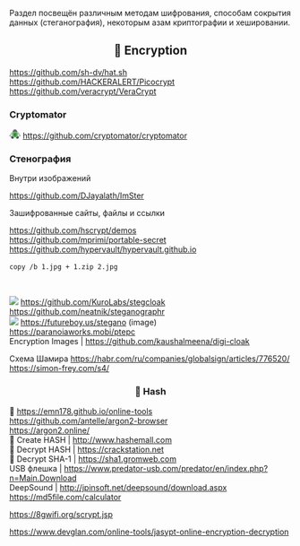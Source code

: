Раздел посвещён различным методам шифрования, способам сокрытия данных (стеганография), некоторым азам криптографии и хешировании.

<h2 align="center">🔑 Encryption</h2>

https://github.com/sh-dv/hat.sh
<br>
https://github.com/HACKERALERT/Picocrypt
<br>
https://github.com/veracrypt/VeraCrypt

### Cryptomator
<img width=20px src="https://raw.githubusercontent.com/awesome-icons/icons/main/Cryptomator.png"></img> https://github.com/cryptomator/cryptomator

### Стенография

Внутри изображений

https://github.com/DJayalath/ImSter

Зашифрованные сайты, файлы и ссылки

https://github.com/hscrypt/demos
<br>
https://github.com/mprimi/portable-secret
<br>
https://github.com/hypervault/hypervault.github.io

```
copy /b 1.jpg + 1.zip 2.jpg
```
<br>

<img width=20px src="https://raw.githubusercontent.com/KuroLabs/stegcloak/master/assets/stegCloakIcon.svg"></img> https://github.com/KuroLabs/stegcloak
<br>
https://github.com/neatnik/steganographr
<br>
<img width=20px src="https://futureboy.us/images/futureboyicon.png"></img> https://futureboy.us/stegano (image)
<br>
https://paranoiaworks.mobi/ptepc
<br>
Encryption Images | https://github.com/kaushalmeena/digi-cloak

Схема Шамира https://habr.com/ru/companies/globalsign/articles/776520/
<br>
https://simon-frey.com/s4/

<h3 align="center">🔑 Hash</h3>

🔑 https://emn178.github.io/online-tools
<br>
https://github.com/antelle/argon2-browser
<br>
https://argon2.online/
<br>
🔑 Create HASH | http://www.hashemall.com
<br>
🔑 Decrypt HASH | https://crackstation.net
<br>
🔑 Decrypt SHA-1 | https://sha1.gromweb.com
<br>
USB флешка | https://www.predator-usb.com/predator/en/index.php?n=Main.Download
<br>
DeepSound | http://jpinsoft.net/deepsound/download.aspx
<br>
https://md5file.com/calculator

https://8gwifi.org/scrypt.jsp

https://www.devglan.com/online-tools/jasypt-online-encryption-decryption 
